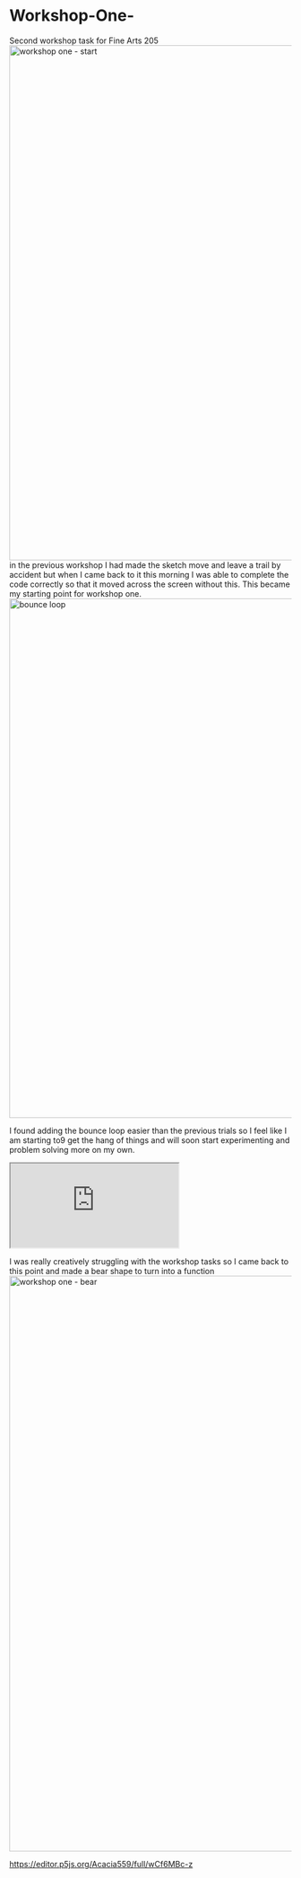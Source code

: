 # Workshop-One-
Second workshop task for Fine Arts 205 
<img width="917" alt="workshop one - start" src="https://github.com/user-attachments/assets/67c5ab79-736d-4a25-825a-34d73da21848" />
in the previous workshop I had made the sketch move and leave a trail by accident but when I came back to it this morning I was able to complete the code correctly so that it moved across the screen without this. This became my starting point for workshop one. 
<img width="925" alt="bounce loop" src="https://github.com/user-attachments/assets/f7e737db-e73b-4cbb-a8fb-28be454d771d" />

I found adding the bounce loop easier than the previous trials so I feel like I am starting to9 get the hang of things and will soon start experimenting and problem solving more on my own. 

<iframe src="https://editor.p5js.org/Acacia559/full/wCf6MBc-z"></iframe> 

I was really creatively struggling with the workshop tasks so I came back to this point and made a bear shape to turn into a function
<img width="1025" alt="workshop one - bear" src="https://github.com/user-attachments/assets/a7c8df66-9ec7-4d47-abfc-1d56aa5038b6" />

https://editor.p5js.org/Acacia559/full/wCf6MBc-z
